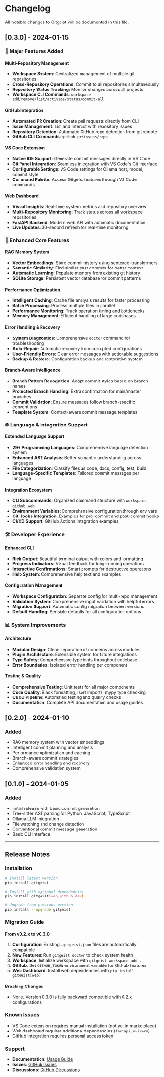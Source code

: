 # Changelog

All notable changes to Gitgeist will be documented in this file.

## [0.3.0] - 2024-01-15

### 🚀 Major Features Added

#### Multi-Repository Management
- **Workspace System**: Centralized management of multiple git repositories
- **Cross-Repository Operations**: Commit to all repositories simultaneously
- **Repository Status Tracking**: Monitor changes across all projects
- **Workspace CLI Commands**: `workspace add/remove/list/activate/status/commit-all`

#### GitHub Integration
- **Automated PR Creation**: Create pull requests directly from CLI
- **Issue Management**: List and interact with repository issues
- **Repository Detection**: Automatic GitHub repo detection from git remote
- **GitHub CLI Commands**: `github pr/issues/repo`

#### VS Code Extension
- **Native IDE Support**: Generate commit messages directly in VS Code
- **Git Panel Integration**: Seamless integration with VS Code's Git interface
- **Configurable Settings**: VS Code settings for Ollama host, model, commit style
- **Command Palette**: Access Gitgeist features through VS Code commands

#### Web Dashboard
- **Visual Insights**: Real-time system metrics and repository overview
- **Multi-Repository Monitoring**: Track status across all workspace repositories
- **FastAPI Backend**: Modern web API with automatic documentation
- **Live Updates**: 30-second refresh for real-time monitoring

### 🔧 Enhanced Core Features

#### RAG Memory System
- **Vector Embeddings**: Store commit history using sentence-transformers
- **Semantic Similarity**: Find similar past commits for better context
- **Automatic Learning**: Populate memory from existing git history
- **SQLite Storage**: Persistent vector database for commit patterns

#### Performance Optimization
- **Intelligent Caching**: Cache file analysis results for faster processing
- **Batch Processing**: Process multiple files in parallel
- **Performance Monitoring**: Track operation timing and bottlenecks
- **Memory Management**: Efficient handling of large codebases

#### Error Handling & Recovery
- **System Diagnostics**: Comprehensive `doctor` command for troubleshooting
- **Auto-Repair**: Automatic recovery from corrupted configurations
- **User-Friendly Errors**: Clear error messages with actionable suggestions
- **Backup & Restore**: Configuration backup and restoration system

#### Branch-Aware Intelligence
- **Branch Pattern Recognition**: Adapt commit styles based on branch names
- **Protected Branch Handling**: Extra confirmation for main/master branches
- **Commit Validation**: Ensure messages follow branch-specific conventions
- **Template System**: Context-aware commit message templates

### 🌐 Language & Integration Support

#### Extended Language Support
- **29+ Programming Languages**: Comprehensive language detection system
- **Enhanced AST Analysis**: Better semantic understanding across languages
- **File Categorization**: Classify files as code, docs, config, test, build
- **Language-Specific Templates**: Tailored commit messages per language

#### Integration Ecosystem
- **CLI Subcommands**: Organized command structure with `workspace`, `github`, `web`
- **Environment Variables**: Comprehensive configuration through env vars
- **Git Hooks Integration**: Examples for pre-commit and post-commit hooks
- **CI/CD Support**: GitHub Actions integration examples

### 🛠️ Developer Experience

#### Enhanced CLI
- **Rich Output**: Beautiful terminal output with colors and formatting
- **Progress Indicators**: Visual feedback for long-running operations
- **Interactive Confirmations**: Smart prompts for destructive operations
- **Help System**: Comprehensive help text and examples

#### Configuration Management
- **Workspace Configuration**: Separate config for multi-repo management
- **Validation System**: Comprehensive input validation with helpful errors
- **Migration Support**: Automatic config migration between versions
- **Default Handling**: Sensible defaults for all configuration options

### 📊 System Improvements

#### Architecture
- **Modular Design**: Clean separation of concerns across modules
- **Plugin Architecture**: Extensible system for future integrations
- **Type Safety**: Comprehensive type hints throughout codebase
- **Error Boundaries**: Isolated error handling per component

#### Testing & Quality
- **Comprehensive Testing**: Unit tests for all major components
- **Code Quality**: Black formatting, isort imports, mypy type checking
- **CI/CD Pipeline**: Automated testing and quality checks
- **Documentation**: Complete API documentation and usage guides

## [0.2.0] - 2024-01-10

### Added
- RAG memory system with vector embeddings
- Intelligent commit planning and analysis
- Performance optimization and caching
- Branch-aware commit strategies
- Enhanced error handling and recovery
- Comprehensive validation system

## [0.1.0] - 2024-01-05

### Added
- Initial release with basic commit generation
- Tree-sitter AST parsing for Python, JavaScript, TypeScript
- Ollama LLM integration
- File watching and change detection
- Conventional commit message generation
- Basic CLI interface

---

## Release Notes

### Installation

```bash
# Install latest version
pip install gitgeist

# Install with optional dependencies
pip install gitgeist[web,github,dev]

# Upgrade from previous version
pip install --upgrade gitgeist
```

### Migration Guide

#### From v0.2.x to v0.3.0

1. **Configuration**: Existing `.gitgeist.json` files are automatically compatible
2. **New Features**: Run `gitgeist doctor` to check system health
3. **Workspace**: Initialize workspace with `gitgeist workspace add .`
4. **GitHub**: Set `GITHUB_TOKEN` environment variable for GitHub features
5. **Web Dashboard**: Install web dependencies with `pip install gitgeist[web]`

#### Breaking Changes

- None. Version 0.3.0 is fully backward compatible with 0.2.x configurations.

### Known Issues

- VS Code extension requires manual installation (not yet in marketplace)
- Web dashboard requires additional dependencies (`fastapi`, `uvicorn`)
- GitHub integration requires personal access token

### Support

- **Documentation**: [Usage Guide](USAGE.md)
- **Issues**: [GitHub Issues](https://github.com/gitgeistai/gitgeist-ai/issues)
- **Discussions**: [GitHub Discussions](https://github.com/gitgeistai/gitgeist-ai/discussions)